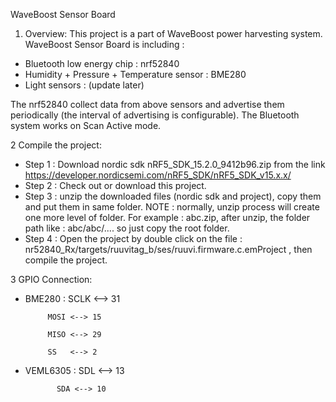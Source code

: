 WaveBoost Sensor Board

1. Overview: 
This project is a part of WaveBoost power harvesting system. 
WaveBoost Sensor Board is including : 
  - Bluetooth low energy chip : nrf52840
  - Humidity + Pressure + Temperature sensor : BME280
  - Light sensors : (update later)
 
 The nrf52840 collect data from above sensors and advertise them periodically (the interval of advertising is configurable).
 The Bluetooth system works on Scan Active mode.
 
 2 Compile the project:
  - Step 1 : Download nordic sdk 	nRF5_SDK_15.2.0_9412b96.zip from the link https://developer.nordicsemi.com/nRF5_SDK/nRF5_SDK_v15.x.x/
  - Step 2 : Check out or download this project.
  - Step 3 : unzip the downloaded files (nordic sdk and project), copy them and put them in same folder.
    NOTE : normally, unzip process will create one more level of folder. For example : abc.zip, after unzip, the folder path like : abc/abc/....
           so just copy the root folder.
  - Step 4 : Open the project by double click on the file : nr52840_Rx/targets/ruuvitag_b/ses/ruuvi.firmware.c.emProject , then compile the project.
  
  3 GPIO Connection: 
   - BME280 : SCLK <--> 31
   
              MOSI <--> 15
              
              MISO <--> 29
              
              SS   <--> 2
              
   - VEML6305 : SDL <--> 13
   
                SDA <--> 10
  
